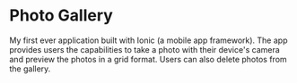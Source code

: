 # Photo Gallery

My first ever application built with Ionic (a mobile app framework). The app provides users the capabilities to take a photo with their device's camera and preview the photos in a grid format. Users can also delete photos from the gallery.
